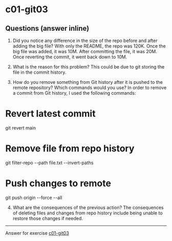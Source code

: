 # c01-git03

## Questions (answer inline)

1. Did you notice any difference in the size of the repo before and after adding the big file?
With only the README, the repo was 120K. Once the big file was added, it was 10M.
After committing the file, it was 20M. Once reverting the commit, it went back down to 10M.


2. What is the reason for this problem?
This could be due to git storing the file in the commit history. 

3. How do you remove something from Git history after it is pushed to the remote repository? Which commands would you use? 
In order to remove a commit from Git history, I used the following commands:

# Revert latest commit
git revert main
# Remove file from repo history
git filter-repo --path file.txt --invert-paths 
# Push changes to remote
git push origin --force --all

4. What are the consequences of the previous action?
The consequences of deleting files and changes from repo history include being unable to restore those changes if needed. 



***
Answer for exercise [c01-git03](https://github.com/devopsacademyau/academy/blob/23cc1dfa31e85651e3cdc1b0ef38da21518841ba/classes/01class/exercises/c01-git03/README.md)